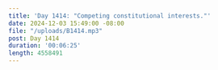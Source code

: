```yaml
---
title: 'Day 1414: "Competing constitutional interests."'
date: 2024-12-03 15:49:00 -08:00
file: "/uploads/B1414.mp3"
post: Day 1414
duration: '00:06:25'
length: 4558491
---
```


